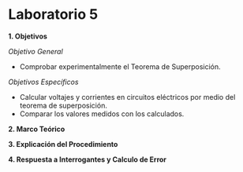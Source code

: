 # Laboratorio 5

__1. Objetivos__

*Objetivo General*
* Comprobar experimentalmente el Teorema de Superposición.

*Objetivos Específicos*

* Calcular voltajes y corrientes en circuitos eléctricos por medio del teorema de superposición.
* Comparar los valores medidos con los calculados. 

__2. Marco Teórico__ 


__3. Explicación del Procedimiento__


__4. Respuesta a Interrogantes y Calculo de Error__
